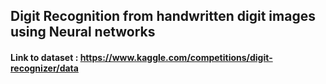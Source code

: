 ## Digit Recognition from handwritten digit images using Neural networks

####  Link to dataset : https://www.kaggle.com/competitions/digit-recognizer/data



